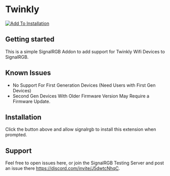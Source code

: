 # Twinkly

[![Add To Installation](https://marketplace.signalrgb.com/resources/add-extension-256.png 'Add to My SignalRGB Installation')](signalrgb://addon/install?url=https://gitlab.com/signalrgb/Twinkly)

## Getting started
This is a simple SignalRGB Addon to add support for Twinkly Wifi Devices to SignalRGB.

## Known Issues
- No Support For First Generation Devices (Need Users with First Gen Devices)
- Second Gen Devices With Older Firmware Version May Require a Firmware Update.

## Installation
Click the button above and allow signalrgb to install this extension when prompted.

## Support
Feel free to open issues here, or join the SignalRGB Testing Server and post an issue there https://discord.com/invite/J5dwtcNhqC.
